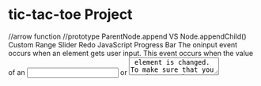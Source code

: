 # tic-tac-toe Project
//arrow function
//prototype
ParentNode.append VS Node.appendChild()
Custom Range Slider
Redo JavaScript Progress Bar
The oninput event occurs when an element gets user input.
This event occurs when the value of an <input> or <textarea> element is changed.
To make sure that you use browser that supports fat arrow.
You want to use strict mode not only because you want to throw errors when you don't define a variable or things like that, but also you want to tell the browser to use the latest functionality.
THe Arrow function does not have its own 'this', which means it's going to use its parents 'this' and binds it.
